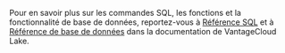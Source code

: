 Pour en savoir plus sur les commandes SQL, les fonctions et la fonctionnalité de base de données, reportez-vous à [Référence SQL](https://docs.teradata.com/access/sources/dita/topic?dita:topicPath=pea1690328177947.dita) et à [Référence de base de données](https://docs.teradata.com/access/sources/dita/topic?dita:mapPath=phg1621910019905.ditamap&dita:ditavalPath=pny1626732985837.ditaval&dita:topicPath=iuu1631208554799.dita) dans la documentation de VantageCloud Lake.
